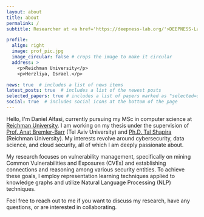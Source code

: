```yaml
---
layout: about
title: about
permalink: /
subtitle: Researcher at <a href='https://deepness-lab.org/'>DEEPNESS-Lab</a> | Data Scientist @ CyberArk

profile:
  align: right
  image: prof_pic.jpg
  image_circular: false # crops the image to make it circular
  address: >
    <p>Reichman University</p>
    <p>Herzliya, Israel.</p>

news: true  # includes a list of news items
latest_posts: true  # includes a list of the newest posts
selected_papers: true # includes a list of papers marked as "selected={true}"
social: true  # includes social icons at the bottom of the page
---
```


Hello, I'm Daniel Alfasi, currently pursuing my MSc in computer science at <a href='https://www.runi.ac.il/en/schools/computer-science/'>Reichman University</a>. I am working on my thesis under the supervision of <a href='https://deepness-lab.org/prof-anat-bremler-barr/'>Prof. Anat Bremler-Barr</a> (Tel Aviv University) and <a href='https://talshapira.github.io/'>Ph.D. Tal Shapira</a> (Reichman University). My interests revolve around cybersecurity, data science, and cloud security, all of which I am deeply passionate about.

My research focuses on vulnerability management, specifically on mining Common Vulnerabilities and Exposures (CVEs) and establishing connections and reasoning among various security entities. To achieve these goals, I employ representation learning techniques applied to knowledge graphs and utilize Natural Language Processing (NLP) techniques.

Feel free to reach out to me if you want to discuss my research, have any questions, or are interested in collaborating.
